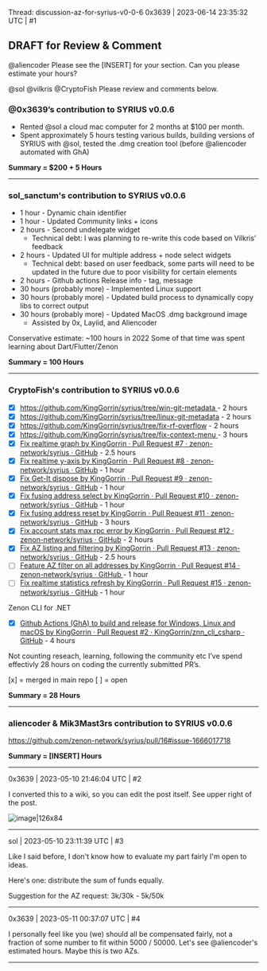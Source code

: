 Thread: discussion-az-for-syrius-v0-0-6
0x3639 | 2023-06-14 23:35:32 UTC | #1

## DRAFT for Review & Comment

@aliencoder Please see the [INSERT] for your section.  Can you please estimate your hours?  

@sol @vilkris @CryptoFish  Please review and comments below.

### @0x3639’s contribution to SYRIUS v0.0.6

* Rented @sol a cloud mac computer for 2 months at $100 per month.
* Spent approximately 5 hours testing various builds, building versions of SYRIUS with @sol, tested the .dmg creation tool (before @aliencoder automated with GhA)

**Summary = $200 + 5 Hours**

--- 

### sol_sanctum's contribution to SYRIUS v0.0.6

* 1 hour - Dynamic chain identifier
* 1 hour - Updated Community links + icons
* 2 hours - Second undelegate widget
  * Technical debt: I was planning to re-write this code based on Vilkris’ feedback
* 2 hours - Updated UI for multiple address + node select widgets
  * Technical debt: based on user feedback, some parts will need to be updated in the future due to poor visibility for certain elements
* 2 hours - Github actions Release info - tag, message
* 30 hours (probably more) - Implemented Linux support
* 30 hours (probably more) - Updated build process to dynamically copy libs to correct output
* 30 hours (probably more) - Updated MacOS .dmg background image
  * Assisted by 0x, Layiid, and Aliencoder

Conservative estimate: ~100 hours in 2022
Some of that time was spent learning about Dart/Flutter/Zenon

**Summary = 100 Hours**

---

### CryptoFish's  contribution to SYRIUS v0.0.6

* [x] [https://github.com/KingGorrin/syrius/tree/win-git-metadata ](https://github.com/KingGorrin/syrius/tree/win-git-metadata) - 2 hours
* [x] https://github.com/KingGorrin/syrius/tree/linux-git-metadata - 2 hours
* [x] https://github.com/KingGorrin/syrius/tree/fix-rf-overflow - 2 hours
* [x] [https://github.com/KingGorrin/syrius/tree/fix-context-menu ](https://github.com/KingGorrin/syrius/tree/fix-context-menu) - 3 hours
* [x] [Fix realtime graph by KingGorrin · Pull Request #7 · zenon-network/syrius · GitHub](https://github.com/zenon-network/syrius/pull/7) - 2.5 hours
* [x] [Fix realtime y-axis by KingGorrin · Pull Request #8 · zenon-network/syrius · GitHub](https://github.com/zenon-network/syrius/pull/8) - 1 hour
* [x] [Fix Get-It dispose by KingGorrin · Pull Request #9 · zenon-network/syrius · GitHub](https://github.com/zenon-network/syrius/pull/9) - 1 hour
* [x] [Fix fusing address select by KingGorrin · Pull Request #10 · zenon-network/syrius · GitHub](https://github.com/zenon-network/syrius/pull/10) - 1 hour
* [x] [Fix fusing address reset by KingGorrin · Pull Request #11 · zenon-network/syrius · GitHub](https://github.com/zenon-network/syrius/pull/11) - 3 hours
* [x] [Fix account stats max rpc error by KingGorrin · Pull Request #12 · zenon-network/syrius · GitHub](https://github.com/zenon-network/syrius/pull/12) - 2 hours
* [x] [Fix AZ listing and filtering by KingGorrin · Pull Request #13 · zenon-network/syrius · GitHub](https://github.com/zenon-network/syrius/pull/13) - 2.5 hours
* [ ] [Feature AZ filter on all addresses by KingGorrin · Pull Request #14 · zenon-network/syrius · GitHub ](https://github.com/zenon-network/syrius/pull/14) - 1 hour
* [ ] [Fix realtime statistics refresh by KingGorrin · Pull Request #15 · zenon-network/syrius · GitHub](https://github.com/zenon-network/syrius/pull/15) - 1 hour

Zenon CLI for .NET

* [x] [Github Actions (GhA) to build and release for Windows, Linux and macOS by KingGorrin · Pull Request #2 · KingGorrin/znn_cli_csharp · GitHub](https://github.com/KingGorrin/znn_cli_csharp/pull/2) - 4 hours

Not counting reseach, learning, following the community etc I’ve spend effectivly 28 hours on coding the currently submitted PR’s.

[x] = merged in main repo
[ ] = open

**Summary = 28 Hours**

---

### aliencoder & Mik3Mast3rs contribution to SYRIUS v0.0.6
https://github.com/zenon-network/syrius/pull/16#issue-1666017718

**Summary = [INSERT] Hours**

-------------------------

0x3639 | 2023-05-10 21:46:04 UTC | #2

I converted this to a wiki, so you can edit the post itself.  See upper right of the post.  

![image|126x84](upload://r19xwj0uD4PCIbzekI6WMoMRfVv.png)

-------------------------

sol | 2023-05-10 23:11:39 UTC | #3

Like I said before, I don't know how to evaluate my part fairly
I'm open to ideas.

Here's one: distribute the sum of funds equally.

Suggestion for the AZ request: 3k/30k - 5k/50k

-------------------------

0x3639 | 2023-05-11 00:37:07 UTC | #4

I personally feel like you (we) should all be compensated fairly, not a fraction of some number to fit within 5000 / 50000.  Let's see @aliencoder's estimated hours.  Maybe this is two AZs.

-------------------------

